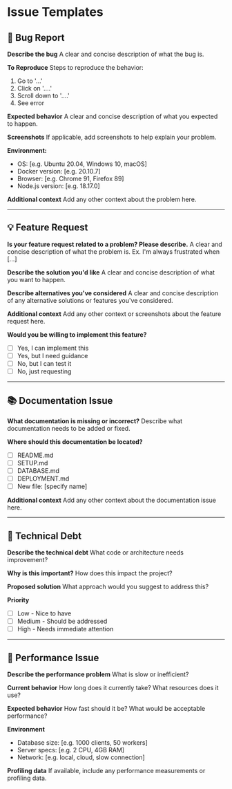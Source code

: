 # Issue Templates

## 🐛 Bug Report

**Describe the bug**
A clear and concise description of what the bug is.

**To Reproduce**
Steps to reproduce the behavior:
1. Go to '...'
2. Click on '....'
3. Scroll down to '....'
4. See error

**Expected behavior**
A clear and concise description of what you expected to happen.

**Screenshots**
If applicable, add screenshots to help explain your problem.

**Environment:**
- OS: [e.g. Ubuntu 20.04, Windows 10, macOS]
- Docker version: [e.g. 20.10.7]
- Browser: [e.g. Chrome 91, Firefox 89]
- Node.js version: [e.g. 18.17.0]

**Additional context**
Add any other context about the problem here.

---

## 💡 Feature Request

**Is your feature request related to a problem? Please describe.**
A clear and concise description of what the problem is. Ex. I'm always frustrated when [...]

**Describe the solution you'd like**
A clear and concise description of what you want to happen.

**Describe alternatives you've considered**
A clear and concise description of any alternative solutions or features you've considered.

**Additional context**
Add any other context or screenshots about the feature request here.

**Would you be willing to implement this feature?**
- [ ] Yes, I can implement this
- [ ] Yes, but I need guidance
- [ ] No, but I can test it
- [ ] No, just requesting

---

## 📚 Documentation Issue

**What documentation is missing or incorrect?**
Describe what documentation needs to be added or fixed.

**Where should this documentation be located?**
- [ ] README.md
- [ ] SETUP.md
- [ ] DATABASE.md
- [ ] DEPLOYMENT.md
- [ ] New file: [specify name]

**Additional context**
Add any other context about the documentation issue here.

---

## 🔧 Technical Debt

**Describe the technical debt**
What code or architecture needs improvement?

**Why is this important?**
How does this impact the project?

**Proposed solution**
What approach would you suggest to address this?

**Priority**
- [ ] Low - Nice to have
- [ ] Medium - Should be addressed
- [ ] High - Needs immediate attention

---

## 🚀 Performance Issue

**Describe the performance problem**
What is slow or inefficient?

**Current behavior**
How long does it currently take? What resources does it use?

**Expected behavior**
How fast should it be? What would be acceptable performance?

**Environment**
- Database size: [e.g. 1000 clients, 50 workers]
- Server specs: [e.g. 2 CPU, 4GB RAM]
- Network: [e.g. local, cloud, slow connection]

**Profiling data**
If available, include any performance measurements or profiling data.
